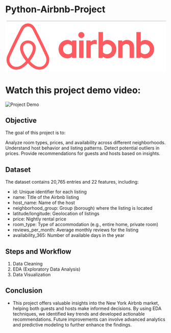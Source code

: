 # Python-Airbnb-Project
![](https://github.com/KrishnaBabu-Khethavath/Python-Airbnb-Project/blob/main/airbnb.png)

# Watch this project demo video:
  ![Project Demo](https://github.com/KrishnaBabu-Khethavath/Python-Airbnb-Project/blob/main/Airbnb.gif)

## Objective
The goal of this project is to:

Analyze room types, prices, and availability across different neighborhoods.
Understand host behavior and listing patterns.
Detect potential outliers in prices.
Provide recommendations for guests and hosts based on insights.
## Dataset
The dataset contains 20,765 entries and 22 features, including:
- id: Unique identifier for each listing
- name: Title of the Airbnb listing
- host_name: Name of the host
- neighborhood_group: Group (borough) where the listing is located
- latitude/longitude: Geolocation of listings
- price: Nightly rental price
- room_type: Type of accommodation (e.g., entire home, private room)
- reviews_per_month: Average monthly reviews for the listing
- availability_365: Number of available days in the year

## Steps and Workflow
1. Data Cleaning
2. EDA (Exploratory Data Analysis)
3. Data Visualization

## Conclusion
- This project offers valuable insights into the New York Airbnb market, helping both guests and hosts make informed decisions. By using EDA techniques, we identified key trends and developed actionable recommendations. Future improvements can involve advanced analytics and predictive modeling to further enhance the findings.

